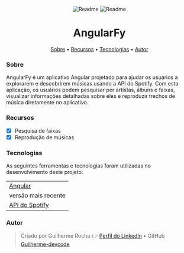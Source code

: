 <p align="center">
    <img alt="Readme" title="angularFy Screenshot" src="./assets/images/cashawallpaper.PNG" />
    <img alt="Readme" title="angularFy Screenshot" src="./assets/images/dashboardCash.PNG" />
</p>

<h1 align="center">AngularFy</h1>

<p align="center">
    <a href="#about">Sobre</a> • 
    <a href="#features">Recursos</a> • 
    <a href="#technologies">Tecnologias</a> • 
    <a href="#author">Autor</a> 
</p>

### Sobre

AngularFy é um aplicativo Angular projetado para ajudar os usuários a explorarem e descobrirem músicas usando a API do Spotify. Com esta aplicação, os usuários podem pesquisar por artistas, álbuns e faixas, visualizar informações detalhadas sobre eles e reproduzir trechos de música diretamente no aplicativo.

### Recursos

- [x] Pesquisa de faixas
- [x] Reprodução de músicas

### Tecnologias

As seguintes ferramentas e tecnologias foram utilizadas no desenvolvimento deste projeto:

<table>
    <tr>
        <td><a href="https://angular.io/">Angular</a></td>
    </tr>
    <tr>
        <td>versão mais recente</td>
    </tr>
    <tr>
        <td><a href="https://developer.spotify.com/documentation/web-api/">API do Spotify</a></td>
    </tr>
</table>

### Autor

> Criado por Guilherme Rocha 👉 [Perfil do LinkedIn](https://www.linkedin.com/in/guilherme-mesquita-rocha-7b3a69220/) • GitHub [Guilherme-devcode](https://github.com/Guilherme-devcode)
